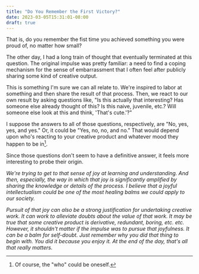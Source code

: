```yaml
---
title: "Do You Remember the First Victory?"
date: 2023-03-05T15:31:01-08:00
draft: true
---
```


That is, do you remember the fist time you achieved something you were proud
of, no matter how small?

The other day, I had a long train of thought that eventually terminated at this
question.  The original impulse was pretty familiar: a need to find a coping
mechanism for the sense of embarrassment that I often feel after publicly
sharing some kind of creative output.

This is something I'm sure we can all relate to.  We're inspired to labor at
something and then share the result of that process.  Then, we react to our own
result by asking questions like, "Is this actually that interesting?  Has
someone else already thought of this?  Is this naive, juvenile, etc.?  Will
someone else look at this and think, 'That's cute.'?"

I suppose the answers to all of those questions, respectively, are "No, yes,
yes, and yes."  Or, it could be "Yes, no, no, and no."  That would depend upon
who's reacting to your creative product and whatever mood they happen to be
in[^1].

Since those questions don't seem to have a definitive answer, it feels more
interesting to probe their origin.

*We're trying to get to that sense of joy at learning and understanding.  And
then, especially, the way in which that joy is significantly amplified by
sharing the knowledge or details of the process.  I believe that a joyful
intellectualism could be one of the most healing balms we could apply to our
society.*

*Pursuit of that joy can also be a strong justification for undertaking
creative work.  It can work to alleviate doubts about the value of that work.
It may be true that some creative product is derivative, redundant, boring,
etc. etc.  However, it shouldn't matter if the impulse was to pursue that
joyfulness.  It can be a balm for self-doubt.  Just remember why you did that
thing to begin with.  You did it because you enjoy it.  At the end of the day,
that's all that really matters.*

[^1]: Of course, the "who" could be oneself.
